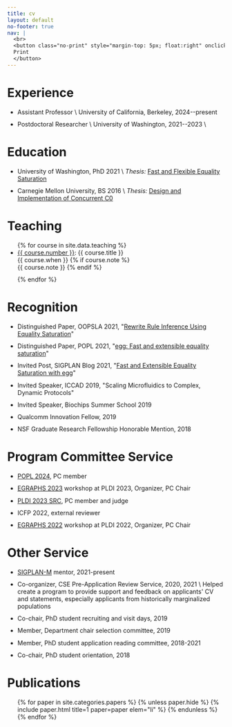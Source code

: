 ```yaml
---
title: cv
layout: default
no-footer: true
nav: |
  <br>
  <button class="no-print" style="margin-top: 5px; float:right" onclick="window.print();return false;">
  Print
  </button>
---
```

<style>
@media print {
  h1 { font-size: 100% }
  main > ul {
    font-size: 80%;
    list-style: none;
    padding-left: 0;
  }
  a { color: black !important }
  a * { color: black !important }
}
li { margin-bottom: 0.8em }
</style>


# Experience

- Assistant Professor \\
  University of California, Berkeley, 2024--present 
- Postdoctoral Researcher \\
  University of Washington, 2021--2023 \\
  <!-- Led and participated in research projects, published papers, mentored a diverse range of undergraduate students -->

# Education

- University of Washington, PhD 2021 \\
  _Thesis:_ [Fast and Flexible Equality Saturation](https://www.mwillsey.com/thesis/thesis.pdf)
  <!-- _Project page_: [`egraphs-good.github.io`](https://egraphs-good.github.io) -->
- Carnegie Mellon University, BS 2016 \\
  _Thesis:_ [Design and Implementation of Concurrent C0](https://www.mwillsey.com/papers/thesis-cc0)

<!-- - Research Intern \\
  OctoML, Summer 2020 \\
  Designed and implemented a state-of-the-art term rewriting system for TVM -->

# Teaching

<ul>
{% for course in site.data.teaching %}
  <li>
    <a href="{{ course.url }}">{{ course.number }}</a>: {{ course.title }}
    <br> {{ course.when }}
    {% if course.note %} <br> {{ course.note }} {% endif %}
  </li>
{% endfor %}
</ul>

# Recognition

- Distinguished Paper, OOPSLA 2021, "[Rewrite Rule Inference Using Equality Saturation](/papers/ruler)"
- Distinguished Paper, POPL 2021, "[egg: Fast and extensible equality saturation](/papers/egg)"
- Invited Post, SIGPLAN Blog 2021, "[Fast and Extensible Equality Saturation with egg](https://blog.sigplan.org/2021/04/06/equality-saturation-with-egg/)"
- Invited Speaker, ICCAD 2019, "Scaling Microfluidics to Complex, Dynamic Protocols"
- Invited Speaker, Biochips Summer School 2019
- Qualcomm Innovation Fellow, 2019
- NSF Graduate Research Fellowship Honorable Mention, 2018

# Program Committee Service

- [POPL 2024](https://popl24.sigplan.org), PC member
- [EGRAPHS 2023](https://pldi23.sigplan.org/home/egraphs-2023) workshop at PLDI 2023,
  Organizer, PC Chair
- [PLDI 2023 SRC](https://pldi23.sigplan.org/track/pldi-2023-src), PC member and judge
- ICFP 2022, external reviewer
- [EGRAPHS 2022](https://pldi22.sigplan.org/home/egraphs-2022) workshop at PLDI 2022,
  Organizer, PC Chair

# Other Service

- [SIGPLAN-M](https://www.sigplan.org/LongTermMentoring/) mentor, 2021-present
- Co-organizer, CSE Pre-Application Review Service, 2020, 2021 \\
  Helped create a program to provide support and feedback on applicants' CV and statements,
  especially applicants from historically marginalized populations
- Co-chair, PhD student recruiting and visit days, 2019
- Member, Department chair selection committee, 2019
- Member, PhD student application reading committee, 2018-2021
- Co-chair, PhD student orientation, 2018
<!-- - Co-organizer: RCR, TGIF, Pocsci -->

<!-- <div class="pagebreak"></div> -->

# Publications

<ul class="papers">
<style>
.paper-title { font-size: 100% }
</style>
{% for paper in site.categories.papers %}
  {% unless paper.hide %}
    {% include paper.html title=1 paper=paper elem="li" %}
  {% endunless %}
{% endfor %}
</ul>

